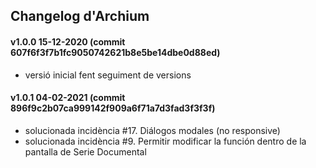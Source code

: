 ## Changelog d'Archium

#### v1.0.0 15-12-2020 (commit 607f6f3f7b1fc9050742621b8e5be14dbe0d88ed)
* versió inicial fent seguiment de versions

#### v1.0.1 04-02-2021 (commit 896f9c2b07ca999142f909a6f71a7d3fad3f3f3f)
* solucionada incidència #17. Diálogos modales (no responsive)
* solucionada incidència #9. Permitir modificar la función dentro de la pantalla de Serie Documental

